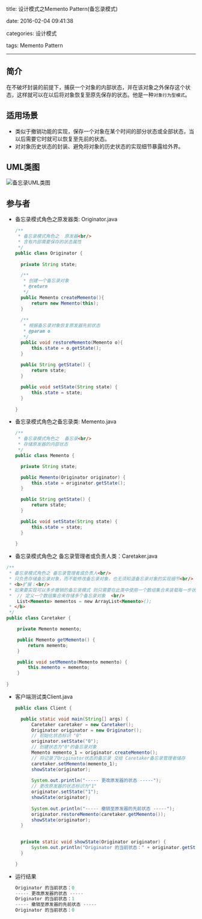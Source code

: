 title: 设计模式之Memento Pattern(备忘录模式)

date: 2016-02-04 09:41:38

categories: 设计模式

tags: Memento Pattern

-----

## 简介

在不破坏封装的前提下，捕获一个对象的内部状态，并在该对象之外保存这个状态，这样就可以在以后将对象恢复至原先保存的状态。他是一种`对象行为型模式`。

## 适用场景

- 类似于撤销功能的实现，保存一个对象在某个时间的部分状态或全部状态，当以后需要它时就可以恢复至先前的状态。
- 对对象历史状态的封装、避免将对象的历史状态的实现细节暴露给外界。

## UML类图

![备忘录UML类图](https://blog.flyada.com/images/%E5%A4%87%E5%BF%98%E5%BD%95UML%E7%B1%BB%E5%9B%BE.png)

## 参与者

- 备忘录模式角色之原发器类: Originator.java
  
  ``` java
  /**
   * 备忘录模式角色之  原发器<br/>
   * 含有内部需要保存的状态属性
   */
  public class Originator {
  	
  	private String state;
  
  	/**
  	 * 创建一个备忘录对象 
  	 * @return
  	 */
  	public Memento createMemento(){
  		return new Memento(this);
  	}
  	
  	/**
  	 * 根据备忘录对象恢复原发器先前状态  
  	 * @param o
  	 */
  	public void restoreMemento(Memento o){
  		this.state = o.getState();
  	}
  	
  	public String getState() {
  		return state;
  	}
  
  	public void setState(String state) {
  		this.state = state;
  	}
  	
  }
  ```


- 备忘录模式角色之备忘录类: Memento.java
  
  ``` java
  /**
   * 备忘录模式角色之  备忘录<br/>
   * 存储原发器的内部状态
   */
  public class Memento {
  
  	private String state;
  
  	public Memento(Originator originator) {
  		this.state = originator.getState();
  	}
  
  	public String getState() {
  		return state;
  	}
  
  	public void setState(String state) {
  		this.state = state;
  	}
  	
  }
  ```


- 备忘录模式角色之 备忘录管理者或负责人类：Caretaker.java

``` java
/**
 * 备忘录模式角色之 备忘录管理者或负责人<br/>
 * 只负责存储备忘录对象，而不能修改备忘录对象，也无须知道备忘录对象的实现细节<br/>
 * <b>扩展：<br/>
 * 如果要实现可以多步撤销的备忘录模式 则只需要在此类中使用一个数组集合来装载每一步状态的备忘录对象 如：<br/>
 *  // 定义一个数组集合来存储多个备忘录对象  <br/>
	List<Memento> mementos = new ArrayList<Memento>();
 * </b>
 */
public class Caretaker {

	private Memento memento;

	public Memento getMemento() {
		return memento;
	}

	public void setMemento(Memento memento) {
		this.memento = memento;
	}
	
}
```

- 客户端测试类Client.java
  
  ``` java
  public class Client {
  
  	public static void main(String[] args) {
  		Caretaker caretaker = new Caretaker();
  		Originator originator = new Originator();
  		// 初始化状态标识 "0"
  		originator.setState("0");
  		// 创建状态为"0"的备忘录对象
  		Memento memento_1 = originator.createMemento();
  		// 将记录了Originator状态的备忘录 交给 Caretaker备忘录管理者储存
  		caretaker.setMemento(memento_1);
  		showState(originator);
  		
  		System.out.println("----- 更改原发器的状态 -----");
  		// 更改原发器的状态标识为"1"
  		originator.setState("1");
  		showState(originator);
  		
  		System.out.println("----- 撤销至原发器的先前状态 -----");
  		originator.restoreMemento(caretaker.getMemento());
  		showState(originator);
  	}
  
  	
  	private static void showState(Originator originator) {
  		System.out.println("Originator 的当前状态：" + originator.getState());
  	}
  
  }
  ```


- 运行结果
  
  ``` java
  Originator 的当前状态：0
  ----- 更改原发器的状态 -----
  Originator 的当前状态：1
  ----- 撤销至原发器的先前状态 -----
  Originator 的当前状态：0
  ```